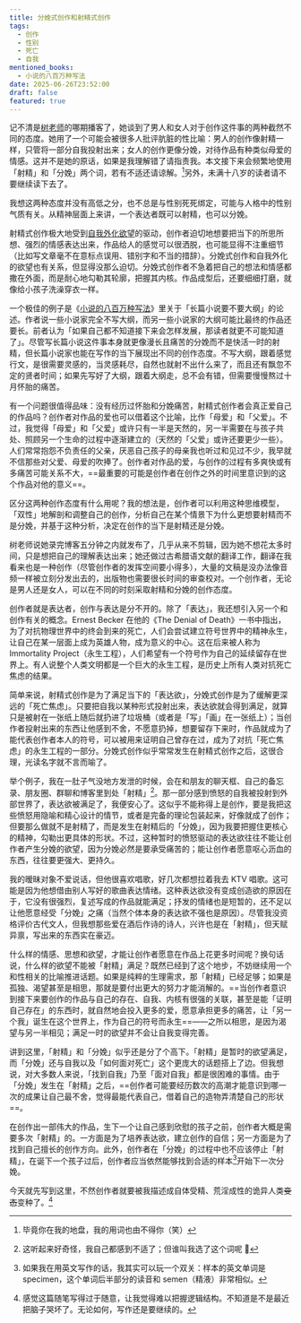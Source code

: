 ```yaml
---
title: 分娩式创作和射精式创作
tags:
  - 创作
  - 性别
  - 死亡
  - 自我
mentioned_books:
  - 小说的八百万种写法
date: 2025-06-26T23:52:00
draft: false
featured: true
---
```


记不清是[树老师](https://www.xiaoyuzhoufm.com/podcast/64acd33c7a3d479103fbd32d)的哪期播客了，她谈到了男人和女人对于创作这件事的两种截然不同的态度。她用了一个可能会被很多人批评肮脏的性比喻：男人的创作像射精一样，只管将一部分自我投射出来；女人的创作更像分娩，对待作品有种类似母爱的情感。<!--more-->这并不是她的原话，如果是我理解错了请指责我。本文接下来会频繁地使用「射精」和「分娩」两个词，若有不适还请谅解。[^1]另外，未满十八岁的读者请不要继续读下去了。

我想这两种态度并没有高低之分，也不总是与性别死死绑定，可能与人格中的性别气质有关。从精神层面上来讲，一个表达者既可以射精，也可以分娩。

射精式创作极大地受到[自我外化欲望](/posts/自我外化与表达欲/)的驱动，创作者迫切地想要把当下的所思所想、强烈的情感表达出来，作品给人的感觉可以很洒脱，也可能显得不注重细节（比如写文章毫不在意标点误用、错别字和不当的措辞）。分娩式创作和自我外化的欲望也有关系，但显得没那么迫切。分娩式创作者不急着把自己的想法和情感都撒在外面，而是耐心地勾勒其轮廓，把握其内核。作品成型后，还要细细打磨，就像给小孩子洗澡穿衣一样。

一个极佳的例子是《[小说的八百万种写法](/library/2025/小说的八百万种写法/)》里关于「长篇小说要不要大纲」的论述。作者说一些小说家完全不写大纲，而另一些小说家的大纲可能比最终的作品还要长。前者认为「如果自己都不知道接下来会怎样发展，那读者就更不可能知道了」。尽管写长篇小说这件事本身就更像漫长且痛苦的分娩而不是快活一时的射精，但长篇小说家也能在写作的当下展现出不同的创作态度。不写大纲，跟着感觉行文，是很需要灵感的，当灵感耗尽，自然也就射不出什么来了，而且还有飘忽不定的贤者时间；如果先写好了大纲，跟着大纲走，总不会有错，但需要慢慢熬过十月怀胎的痛苦。

有一个问题很值得品味：没有经历过怀胎和分娩痛苦，射精式创作者会真正爱自己的作品吗？创作者对作品的爱也可以借着这个比喻，比作「母爱」和「父爱」。不过，我觉得「母爱」和「父爱」或许只有一半是天然的，另一半需要在与孩子共处、照顾另一个生命的过程中逐渐建立的（天然的「父爱」或许还要更少一些）。人们常常抱怨不负责任的父亲，厌恶自己孩子的母亲我也听过和见过不少，我早就不信那些对父爱、母爱的吹捧了。创作者对作品的爱，与创作的过程有多爽快或有多痛苦可能关系不大，==最重要的可能是创作者在创作之外的时间里意识到的这个作品对他的意义==。

区分这两种创作态度有什么用呢？我的想法是，创作者可以利用这种思维模型，「双性」地解剖和调整自己的创作，分析自己在某个情景下为什么更想要射精而不是分娩，并基于这种分析，决定在创作的当下是射精还是分娩。

树老师说她录完博客五分钟之内就发布了，几乎从来不剪辑，因为她不想花太多时间，只是想把自己的理解表达出来；她还做过古希腊语文献的翻译工作，翻译在我看来也是一种创作（尽管创作者的发挥空间要小得多），大量的文稿是没办法像音频一样被立刻分发出去的，出版物也需要很长时间的审查校对。一个创作者，无论是男人还是女人，可以在不同的时刻采取射精和分娩的创作态度。

创作者就是表达者，创作与表达是分不开的。除了「表达」，我还想引入另一个和创作有关的概念。Ernest Becker 在他的《The Denial of Death》一书中指出，为了对抗物理世界中的终会到来的死亡，人们会尝试建立符号世界中的精神永生，让自己在某一层面上成为英雄人物，成为意义的中心。这在后来被人称为 Immortality Project（永生工程），人们希望有一个符号作为自己的延续留存在世界上。有人说整个人类文明都是一个巨大的永生工程，是历史上所有人类对抗死亡焦虑的结果。

简单来说，射精式创作是为了满足当下的「表达欲」，分娩式创作是为了缓解更深远的「死亡焦虑」。只要把自我以某种形式投射出来，表达欲就会得到满足，就算只是被射在一张纸上随后就扔进了垃圾桶（或者是「写」「画」在一张纸上）；当创作者投射出来的东西让他感到不舍，不愿意扔掉，想要留存下来时，作品就成为了能代表创作者本人的符号，可以被用来证明自己曾存在过，成为了对抗「死亡焦虑」的永生工程的一部分。分娩式创作似乎常常发生在射精式创作之后，这很合理，光读名字就不言而喻了。

举个例子，我在一肚子气没地方发泄的时候，会在和朋友的聊天框、自己的备忘录、朋友圈、群聊和博客里到处「射精」[^2]。那一部分感到愤怒的自我被投射到外部世界了，表达欲被满足了，我便安心了。这似乎不能称得上是创作，要是我把这些愤怒用隐喻和精心设计的情节，或者是完备的理论包装起来，好像就成了创作；但要那么做就不是射精了，而是发生在射精后的「分娩」，因为我要把握住更核心的精神，勾勒出更具体的形状。不过，这种暂时的愤怒驱动的表达欲往往不能让创作者产生分娩的欲望，因为分娩必然是要承受痛苦的；能让创作者愿意呕心沥血的东西，往往要更强大、更持久。

我的暧昧对象不爱说话，但他很喜欢唱歌，好几次都想拉着我去 KTV 唱歌。这可能是因为他想借由别人写好的歌曲表达情绪。这种表达欲没有变成创造欲的原因在于，它没有很强烈，复述写成的作品就能满足；抒发的情绪也是短暂的，还不足以让他愿意经受「分娩」之痛（当然个体本身的表达欲不强也是原因）。尽管我没资格评价古代文人，但我想那些爱在酒后作诗的诗人，兴许也是在「射精」，但天赋异禀，写出来的东西实在豪迈。

什么样的情感、思想和欲望，才能让创作者愿意在作品上花更多时间呢？换句话说，什么样的欲望不能被「射精」满足？既然已经到了这个地步，不妨继续用一个和性相关的比喻推进话题。如果是纯粹的生理需求，那「射精」已经足够；如果是孤独、渴望甚至是相思，那就是要付出更大的努力才能消解的。==当创作者意识到接下来要创作的作品与自己的存在、自我、内核有很强的关联，甚至是能「证明自己存在」的东西时，就自然地会投入更多的爱，愿意承担更多的痛苦，让「另一个我」诞生在这个世界上，作为自己的符号而永生==——之所以相思，是因为渴望与另一半相见；满足一时的欲望并不会让自我变得完善。

讲到这里，「射精」和「分娩」似乎还是分了个高下。「射精」是暂时的欲望满足，而「分娩」还与自我以及「如何面对死亡」这个更庞大的话题搭上了边。但我想说，对大多数人来说，「找到自我」乃至「面对自我」都是很困难的事情。由于「分娩」发生在「射精」之后，==创作者可能要经历数次的高潮才能意识到哪一次的成果让自己最不舍，觉得最能代表自己，借着自己的造物弄清楚自己的形状==。

在创作出一部伟大的作品，生下一个让自己感到欣慰的孩子之前，创作者大概是需要多次「射精」的。一方面是为了培养表达欲，建立创作的自信；另一方面是为了找到自己擅长的创作方向。此外，创作者在「分娩」的过程中也不应该停止「射精」，在诞下一个孩子过后，创作者应当依然能够找到合适的样本[^3]开始下一次分娩。

今天就先写到这里，不然创作者就要被我描述成自体受精、荒淫成性的诡异人类~~变态~~变种了。[^4]

[^1]: 毕竟你在我的地盘，我的用词也由不得你（笑）

[^2]: 这听起来好奇怪，我自己都感到不适了；但谁叫我选了这个词呢 🤷

[^3]: 如果我在用英文写作的话，我其实可以玩一个双关：样本的英文单词是 specimen，这个单词后半部分的读音和 semen（精液）非常相似。

[^4]: 感觉这篇随笔写得过于随意，让我觉得难以把握逻辑结构。不知道是不是最近把脑子哭坏了。无论如何，写作还是要继续的。
